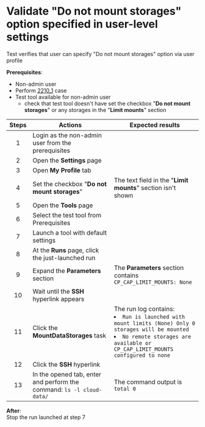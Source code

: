 # Validate "Do not mount storages" option specified in user-level settings 

Test verifies that user can specify "Do not mount storages" option via user profile

**Prerequisites**:

- Non-admin user
- Perform  [2210_1](2210_1.md) case
- Test tool available for non-admin user
  - check that test tool doesn't have set the checkbox "**Do not mount storages**" or any storages in the "**Limit mounts**" section 

| Steps | Actions | Expected results |
| :---: | --- | --- |
| 1 | Login as the non-admin user from the prerequisites | |
| 2 | Open the **Settings** page | |
| 3 | Open **My Profile** tab | |
| 4 | Set the checkbox "**Do not mount storages**" | The text field in the "**Limit mounts**" section isn't shown |
| 5 | Open the **Tools** page | |
| 6 | Select the test tool from Prerequisites | |
| 7 | Launch a tool with default settings | |
| 8 | At the **Runs** page, click the just-launched run | | 
| 9 | Expand the **Parameters** section | The **Parameters** section contains `CP_CAP_LIMIT_MOUNTS: None` |
| 10 | Wait until the **SSH** hyperlink appears | |
| 11 | Click the **MountDataStorages** task | The run log contains: <li> `Run is launched with mount limits (None) Only 0 storages will be mounted` <li> `No remote storages are available or CP_CAP_LIMIT_MOUNTS configured to none` |
| 12 | Click the **SSH** hyperlink | |
| 13 | In the opened tab, enter and perform the command: `ls -l cloud-data/` | The command output is `total 0` |

**After**:  
Stop the run launched at step 7
